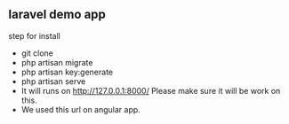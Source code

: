 ## laravel demo app

step for install

- git clone
- php artisan migrate
- php artisan key:generate
- php artisan serve
- It will runs on http://127.0.0.1:8000/ Please make sure it will be work on this.
- We used this url on angular app.
